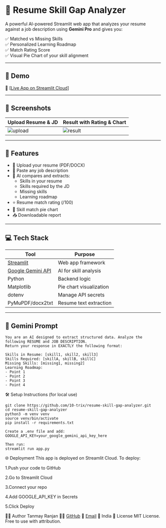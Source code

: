 # 📄 Resume Skill Gap Analyzer

A powerful AI-powered Streamlit web app that analyzes your resume against a job description using **Gemini Pro** and gives you:

✅ Matched vs Missing Skills  
✅ Personalized Learning Roadmap  
✅ Match Rating Score  
✅ Visual Pie Chart of your skill alignment  

---

## 🚀 Demo

🔗 [[Live App on Streamlit Cloud](https://resume-skill-gap-analyzer-223.streamlit.app/)]

---

## 📸 Screenshots

| Upload Resume & JD | Result with Rating & Chart |
|--------------------|----------------------------|
| ![upload](assets/upload.png) | ![result](assets/result.png) |

---

## 📂 Features

- 📎 Upload your resume (PDF/DOCX)
- 📝 Paste any job description
- 🧠 AI compares and extracts:
  - Skills in your resume
  - Skills required by the JD
  - Missing skills
  - Learning roadmap
- ⭐ Resume match rating (/100)
- 🥧 Skill match pie chart
- 📥 Downloadable report

---

## 💻 Tech Stack

| Tool | Purpose |
|------|---------|
| [Streamlit](https://streamlit.io) | Web app framework |
| [Google Gemini API](https://ai.google.dev) | AI for skill analysis |
| Python | Backend logic |
| Matplotlib | Pie chart visualization |
| dotenv | Manage API secrets |
| PyMuPDF/docx2txt | Resume text extraction |

---

## 🧠 Gemini Prompt

```text
You are an AI designed to extract structured data. Analyze the following RESUME and JOB DESCRIPTION. 
Return your response in EXACTLY the following format:

Skills in Resume: [skill1, skill2, skill3]
Skills Required: [skillA, skillB, skillC]
Missing Skills: [missing1, missing2]
Learning Roadmap:
- Point 1
- Point 2
- Point 3
- Point 4
```
🛠️ Setup Instructions (for local use)
```
git clone https://github.com/10-trix/resume-skill-gap-analyzer.git
cd resume-skill-gap-analyzer
python3 -m venv venv
source venv/bin/activate
pip install -r requirements.txt

Create a .env file and add:
GOOGLE_API_KEY=your_google_gemini_api_key_here

Then run:
streamlit run app.py
```
🌐 Deployment
This app is deployed on Streamlit Cloud. To deploy:

1.Push your code to GitHub

2.Go to Streamlit Cloud

3.Connect your repo

4.Add GOOGLE_API_KEY in Secrets

5.Click Deploy

🙋‍♂️ Author
Tanmay Ranjan
🧑‍💻 [GitHub](https://github.com/10-trix)
📧 [Email](ishutan223@gmail.com)
📍 India
📄 License
MIT License. Free to use with attribution.

